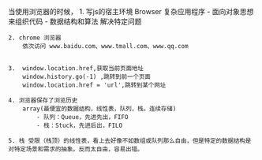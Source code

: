 当使用浏览器的时候，
    1. 写js的宿主环境 Browser 复杂应用程序
        - 面向对象思想来组织代码 
        - 数据结构和算法 解决特定问题
    

    2. chrome 浏览器
        依次访问 www.baidu.com、www.tmall.com、www.qq.com


    3.  window.location.href,获取当前页面地址  
        window.history.go(-1) ,跳转到前一个页面  
        window.location.href = 'url',跳转到某个网址  

    4. 浏览器保存了浏览历史
        array(最便宜的数据结构，线性表，队列，栈。连续存储)  
            - 队列：Queue，先进先出，FIFO
            - 栈：Stuck，先进后出，FILO

    5. 栈 受限（栈顶）的线性表，看上去好像不如数组或队列那么自由，但是特定的数据结构是对特定场景和需求的抽象。反而太自由，容易出错。